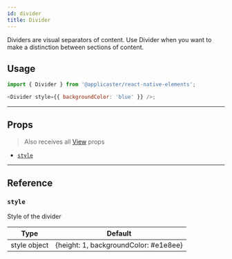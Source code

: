 ```yaml
---
id: divider
title: Divider
---
```


Dividers are visual separators of content. Use Divider when you want to make a
distinction between sections of content.

## Usage

```js
import { Divider } from '@applicaster/react-native-elements';

<Divider style={{ backgroundColor: 'blue' }} />;
```

---

## Props

> Also receives all
> [View](https://facebook.github.io/react-native/docs/view#props) props

- [`style`](#style)

---

## Reference

### `style`

Style of the divider

|     Type     |                Default                |
| :----------: | :-----------------------------------: |
| style object | {height: 1, backgroundColor: #e1e8ee} |
